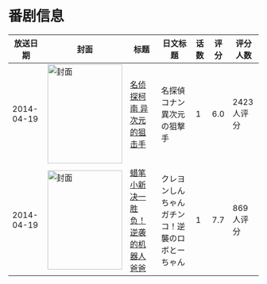 # 番剧信息

|放送日期|封面|标题|日文标题|话数|评分|评分人数|
|---|---|---|---|---|---|---|
|2014-04-19|<img src="//lain.bgm.tv/pic/cover/c/0b/5b/89279_34AY4.jpg" alt="封面" style="width:150px;height:200px;object-fit:cover;">|[名侦探柯南 异次元的狙击手](https://bangumi.tv/subject/89279)|名探偵コナン 異次元の狙撃手|1|6.0|2423人评分|
|2014-04-19|<img src="//lain.bgm.tv/pic/cover/c/f7/61/92412_byHBI.jpg" alt="封面" style="width:150px;height:200px;object-fit:cover;">|[蜡笔小新 决一胜负！逆袭的机器人爸爸](https://bangumi.tv/subject/92412)|クレヨンしんちゃん ガチンコ！逆襲のロボとーちゃん|1|7.7|869人评分|
